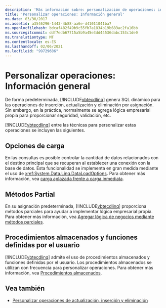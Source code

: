 ```yaml
---
description: 'Más información sobre: personalización de operaciones: información general'
title: 'Personalizar operaciones: Información general'
ms.date: 03/30/2017
ms.assetid: a3546296-1443-4b88-aa6e-d41011041ba7
ms.openlocfilehash: bdcaf482f49b9c55fb7a1834b19b683ac2fa16bb
ms.sourcegitcommit: ddf7edb67715a5b9a45e3dd44536dabc153c1de0
ms.translationtype: MT
ms.contentlocale: es-ES
ms.lasthandoff: 02/06/2021
ms.locfileid: "99729606"
---
```

# <a name="customizing-operations-overview"></a>Personalizar operaciones: Información general

De forma predeterminada, [!INCLUDE[vbtecdlinq](../../../../../../includes/vbtecdlinq-md.md)] genera SQL dinámico para las operaciones de inserción, actualización y eliminación por asignación. Sin embargo, en la práctica, normalmente se agrega lógica empresarial propia para proporcionar seguridad, validación, etc.  
  
 [!INCLUDE[vbtecdlinq](../../../../../../includes/vbtecdlinq-md.md)] entre las técnicas para personalizar estas operaciones se incluyen las siguientes.  
  
## <a name="loading-options"></a>Opciones de carga  

 En las consultas es posible controlar la cantidad de datos relacionados con el destino principal que se recuperan al establecer una conexión con la base de datos. Esta funcionalidad se implementa en gran medida mediante el uso de <xref:System.Data.Linq.DataLoadOptions>. Para obtener más información, vea [carga aplazada frente a carga inmediata](deferred-versus-immediate-loading.md).  
  
## <a name="partial-methods"></a>Métodos Partial  

 En su asignación predeterminada, [!INCLUDE[vbtecdlinq](../../../../../../includes/vbtecdlinq-md.md)] proporciona métodos parciales para ayudar a implementar lógica empresarial propia. Para obtener más información, vea [Agregar lógica de negocios mediante métodos parciales](adding-business-logic-by-using-partial-methods.md).  
  
## <a name="stored-procedures-and-user-defined-functions"></a>Procedimientos almacenados y funciones definidas por el usuario  

 [!INCLUDE[vbtecdlinq](../../../../../../includes/vbtecdlinq-md.md)] admite el uso de procedimientos almacenados y funciones definidas por el usuario. Los procedimientos almacenados se utilizan con frecuencia para personalizar operaciones. Para obtener más información, vea [Procedimientos almacenados](stored-procedures.md).  
  
## <a name="see-also"></a>Vea también

- [Personalizar operaciones de actualización, inserción y eliminación](customizing-insert-update-and-delete-operations.md)
